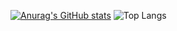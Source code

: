 [![Anurag's GitHub stats](https://github-readme-stats.vercel.app/api?username=mehmetalikenger&show_icons=true&theme=gotham)](https://github.com/anuraghazra/github-readme-stats)
![Top Langs](https://github-readme-stats.vercel.app/api/top-langs/?username=mehmetalikenger&size_weight=0.5&count_weight=0.5&theme=gotham&layout=donut)
